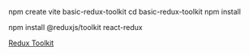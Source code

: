 npm create vite basic-redux-toolkit
cd basic-redux-toolkit
npm install

npm install @reduxjs/toolkit react-redux



[Redux Toolkit](https://redux-toolkit.js.org/tutorials/quick-start)